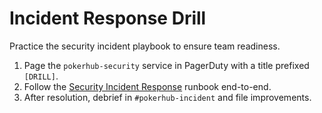 # Incident Response Drill

Practice the security incident playbook to ensure team readiness.

1. Page the `pokerhub-security` service in PagerDuty with a title prefixed `[DRILL]`.
2. Follow the [Security Incident Response](../security/incident-response.md) runbook end-to-end.
3. After resolution, debrief in `#pokerhub-incident` and file improvements.
